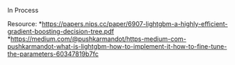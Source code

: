 In Process

Resource:
*https://papers.nips.cc/paper/6907-lightgbm-a-highly-efficient-gradient-boosting-decision-tree.pdf
*https://medium.com/@pushkarmandot/https-medium-com-pushkarmandot-what-is-lightgbm-how-to-implement-it-how-to-fine-tune-the-parameters-60347819b7fc
